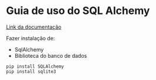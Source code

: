 # Guia de uso do SQL Alchemy

[Link da documentação](https://www.sqlalchemy.org/)

Fazer instalação de:
- SqlAlchemy
- Biblioteca do banco de dados

```
pip install SQLAlchemy
pip install sqlite3
```
